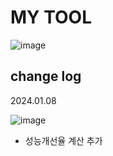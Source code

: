 # MY TOOL
![image](https://github.com/MHJO/test_venv/assets/107253765/51e937c7-3190-446f-86bd-f2b228ad592b)



## change log
2024.01.08

![image](https://github.com/MHJO/test_venv/assets/107253765/cf97d750-360f-43e5-b65c-be4f184be806)
- 성능개선율 계산 추가
